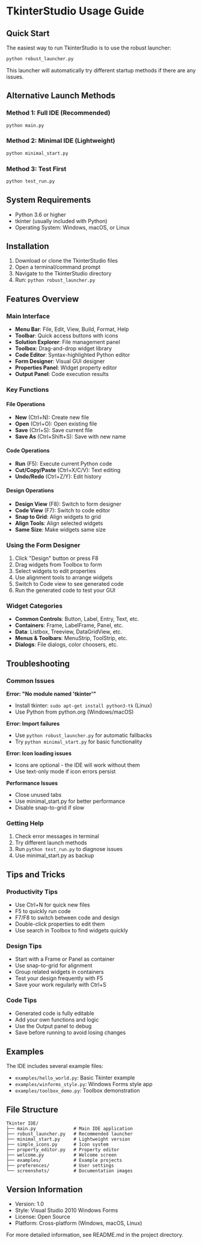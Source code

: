 # TkinterStudio Usage Guide

## Quick Start

The easiest way to run TkinterStudio is to use the robust launcher:

```bash
python robust_launcher.py
```

This launcher will automatically try different startup methods if there are any issues.

## Alternative Launch Methods

### Method 1: Full IDE (Recommended)
```bash
python main.py
```

### Method 2: Minimal IDE (Lightweight)
```bash
python minimal_start.py
```

### Method 3: Test First
```bash
python test_run.py
```

## System Requirements

- Python 3.6 or higher
- tkinter (usually included with Python)
- Operating System: Windows, macOS, or Linux

## Installation

1. Download or clone the TkinterStudio files
2. Open a terminal/command prompt
3. Navigate to the TkinterStudio directory
4. Run: `python robust_launcher.py`

## Features Overview

### Main Interface
- **Menu Bar**: File, Edit, View, Build, Format, Help
- **Toolbar**: Quick access buttons with icons
- **Solution Explorer**: File management panel
- **Toolbox**: Drag-and-drop widget library
- **Code Editor**: Syntax-highlighted Python editor
- **Form Designer**: Visual GUI designer
- **Properties Panel**: Widget property editor
- **Output Panel**: Code execution results

### Key Functions

#### File Operations
- **New** (Ctrl+N): Create new file
- **Open** (Ctrl+O): Open existing file
- **Save** (Ctrl+S): Save current file
- **Save As** (Ctrl+Shift+S): Save with new name

#### Code Operations
- **Run** (F5): Execute current Python code
- **Cut/Copy/Paste** (Ctrl+X/C/V): Text editing
- **Undo/Redo** (Ctrl+Z/Y): Edit history

#### Design Operations
- **Design View** (F8): Switch to form designer
- **Code View** (F7): Switch to code editor
- **Snap to Grid**: Align widgets to grid
- **Align Tools**: Align selected widgets
- **Same Size**: Make widgets same size

### Using the Form Designer

1. Click "Design" button or press F8
2. Drag widgets from Toolbox to form
3. Select widgets to edit properties
4. Use alignment tools to arrange widgets
5. Switch to Code view to see generated code
6. Run the generated code to test your GUI

### Widget Categories

- **Common Controls**: Button, Label, Entry, Text, etc.
- **Containers**: Frame, LabelFrame, Panel, etc.
- **Data**: Listbox, Treeview, DataGridView, etc.
- **Menus & Toolbars**: MenuStrip, ToolStrip, etc.
- **Dialogs**: File dialogs, color choosers, etc.

## Troubleshooting

### Common Issues

**Error: "No module named 'tkinter'"**
- Install tkinter: `sudo apt-get install python3-tk` (Linux)
- Use Python from python.org (Windows/macOS)

**Error: Import failures**
- Use `python robust_launcher.py` for automatic fallbacks
- Try `python minimal_start.py` for basic functionality

**Error: Icon loading issues**
- Icons are optional - the IDE will work without them
- Use text-only mode if icon errors persist

**Performance Issues**
- Close unused tabs
- Use minimal_start.py for better performance
- Disable snap-to-grid if slow

### Getting Help

1. Check error messages in terminal
2. Try different launch methods
3. Run `python test_run.py` to diagnose issues
4. Use minimal_start.py as backup

## Tips and Tricks

### Productivity Tips
- Use Ctrl+N for quick new files
- F5 to quickly run code
- F7/F8 to switch between code and design
- Double-click properties to edit them
- Use search in Toolbox to find widgets quickly

### Design Tips
- Start with a Frame or Panel as container
- Use snap-to-grid for alignment
- Group related widgets in containers
- Test your design frequently with F5
- Save your work regularly with Ctrl+S

### Code Tips
- Generated code is fully editable
- Add your own functions and logic
- Use the Output panel to debug
- Save before running to avoid losing changes

## Examples

The IDE includes several example files:
- `examples/hello_world.py`: Basic Tkinter example
- `examples/winforms_style.py`: Windows Forms style app
- `examples/toolbox_demo.py`: Toolbox demonstration

## File Structure

```
Tkinter IDE/
├── main.py              # Main IDE application
├── robust_launcher.py   # Recommended launcher
├── minimal_start.py     # Lightweight version
├── simple_icons.py      # Icon system
├── property_editor.py   # Property editor
├── welcome.py           # Welcome screen
├── examples/            # Example projects
├── preferences/         # User settings
└── screenshots/         # Documentation images
```

## Version Information

- Version: 1.0
- Style: Visual Studio 2010 Windows Forms
- License: Open Source
- Platform: Cross-platform (Windows, macOS, Linux)

For more detailed information, see README.md in the project directory.
